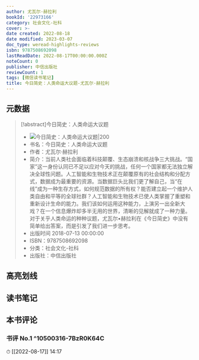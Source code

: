 ```yaml
---
author: 尤瓦尔·赫拉利
bookId: '22973166'
category: 社会文化-社科
cover: >-
date created: 2022-08-18
date modified: 2023-03-07
doc_type: weread-highlights-reviews
isbn: 9787508692098
lastReadDate: 2022-08-17T00:00:00.000Z
noteCount: 0
publisher: 中信出版社
reviewCount: 1
tags: [微信读书笔记]
title: 今日简史：人类命运大议题-尤瓦尔·赫拉利
---
```


## 元数据

>[!abstract]今日简史：人类命运大议题
> - ![今日简史：人类命运大议题|200](https://wfqqreader-1252317822.image.myqcloud.com/cover/166/22973166/t7_22973166.jpg)
> - 书名：今日简史：人类命运大议题
> - 作者：尤瓦尔·赫拉利
> - 简介：当前人类社会面临着科技颠覆、生态崩溃和核战争三大挑战。“国家”这一身份认同已不足以应对今天的挑战，任何一个国家都无法独立解决全球性问题。人工智能和生物技术正在颠覆原有的社会结构和分配方式，数据成为最重要的资源。当数据巨头比我们更了解自己，当“在线”成为一种生存方式，如何规范数据的所有权？能否建立起一个维护人类自由和平等的全球社群？人工智能和生物技术已使人类掌握了重塑和重新设计生命的能力。我们该如何运用这种能力，上演另一出全新大戏？在一个信息爆炸却多半无用的世界，清晰的见解就成了一种力量。对于关乎人类命运的种种议题，尤瓦尔•赫拉利在《今日简史》中没有简单给出答案，而是引发了我们进一步思考。
> - 出版时间 2018-07-13 00:00:00
> - ISBN：9787508692098
> - 分类：社会文化-社科
> - 出版社：中信出版社

## 高亮划线

## 读书笔记

## 本书评论

### 书评 No.1 ^10500316-7BzR0K64C

⏱ [[2022-08-17]] 14:17
